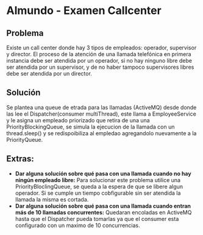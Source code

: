# Almundo - Examen Callcenter

## Problema
Existe un call center donde hay 3 tipos de empleados: operador,
supervisor y director. El proceso de la atención de una llamada
telefónica en primera instancia debe ser atendida por un operador, si
no hay ninguno libre debe ser atendida por un supervisor, y de no
haber tampoco supervisores libres debe ser atendida por un director.

## Solución

Se plantea una queue de etrada para las llamadas (ActiveMQ) desde donde las lee el Dispatcher(consumer multiThread), este llama a EmployeeService y le asigna un empleado priorizado que retira de una una PriorityBlockingQueue, se simula la ejecucion de la llamada con un thread.sleep() y se redispoibiliza al empledao agregandolo nuevamente a la PriorityQueue. 

## Extras:

  - **Dar alguna solución sobre qué pasa con una llamada cuando no
hay ningún empleado libre:** Para solucionar este problema utilice una PriorityBloclingQueue, se queda a la espera de que se libere algun operador. Si se cumple un tiempo cobfigurable sin ser atendida la llamada la misma es cortada. 
  - **Dar alguna solución sobre qué pasa con una llamada cuando
entran más de 10 llamadas concurrentes:** Quedaran encoladas en ActiveMQ hasta que el Dispatcher pueda tomarlas ya que el consumer esta configurado con un maximo de 10 concurrencias.  
